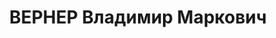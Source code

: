 ---
title: ВЕРНЕР Владимир Маркович
description: Род. в 1899, Двинск, еврей, среднее образование, член ВКП(б) в 1917-1923
  и в 1928-1936 г. В 1923 году как участник «антипартийной» «группы «Рабочая правда»
  исключён из РКП(б) и приговорен к заключению в концлагерь, освобожден в 1925, с
  1931 года работал одним из редакторов в газете «За индустриализацию». Перед арестом
  - упр. Отделом научно-технической информации (ОНТИ) Наркомата тяжелой промышленности.
  Арестован 16.08.1936. Приговорен ВК ВС СССР 15.04.1937 к 10 годам ИТЛ. 02.11.1937
  приговорен тройкой (?) к ВМН, расстрелян 23.11.1937. Реабилитирован в 1956.
---